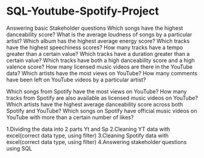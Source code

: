 # SQL-Youtube-Spotify-Project
Answering basic Stakeholder questions
Which songs have the highest danceability score?
What is the average loudness of songs by a particular artist?
Which album has the highest average energy score?
Which tracks have the highest speechiness scores?
How many tracks have a tempo greater than a certain value?
Which tracks have a duration greater than a certain value?
Which tracks have both a high danceability score and a high valence score?
How many licensed music videos are there in the YouTube data?
Which artists have the most views on YouTube?
How many comments have been left on YouTube videos by a particular artist?

Which songs from Spotify have the most views on YouTube?
How many tracks from Spotify are also available as licensed music videos on YouTube?
Which artists have the highest average danceability score across both Spotify and YouTube?
Which songs on Spotify have official music videos on YouTube with more than a certain number of likes?

1.Dividing the data into 2 parts Yt and Sp
2.Cleaning YT data with excel(correct data type, using filter)
3.Cleaning Spotify data with excel(correct data type, using filter)
4.Answering stakeholder questions using SQL

